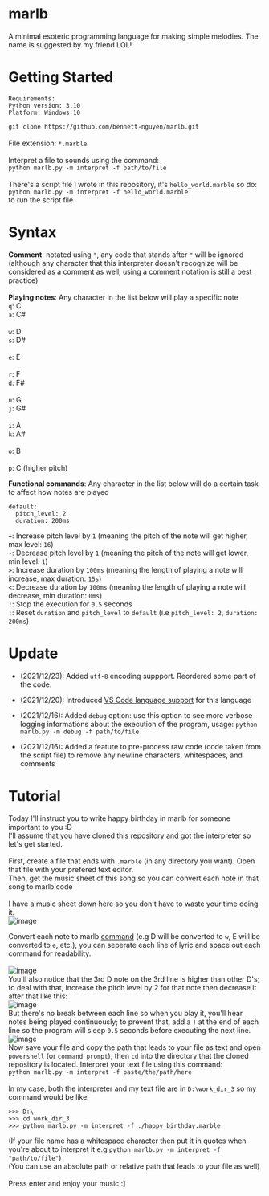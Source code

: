 # marlb
A minimal esoteric programming language for making simple melodies. The name is suggested by my friend LOL!

# Getting Started
```
Requirements:
Python version: 3.10
Platform: Windows 10
```
`git clone https://github.com/bennett-nguyen/marlb.git`
<br>
<br>
File extension: `*.marble`
<br>
<br>
Interpret a file to sounds using the command:
<br>
`python marlb.py -m interpret -f path/to/file`
<br>
<br>
There's a script file I wrote in this repository, it's `hello_world.marble` so do:
<br>
`python marlb.py -m interpret -f hello_world.marble`
<br>to run the script file

# Syntax
**Comment**: notated using `"`, any code that stands after `"` will be ignored (although any character that this interpreter doesn't recognize will be considered as a comment as well, using a comment notation is still a best practice)
<br><br>
**Playing notes**:
Any character in the list below will play a specific note
<br>
`q`: C
<br>
`a`: C#
<br>
<br>
`w`: D
<br>
`s`: D#
<br>
<br>
`e`: E
<br>
<br>
`r`: F
<br>
`d`: F#
<br>
<br>
`u`: G
<br>
`j`: G#
<br>
<br>
`i`: A
<br>
`k`: A#
<br>
<br>
`o`: B
<br>
<br>
`p`: C (higher pitch)

**Functional commands**:
Any character in the list below will do a certain task to affect how notes are played
<br>
```
default:
  pitch_level: 2
  duration: 200ms
```
`+`: Increase pitch level by `1` (meaning the pitch of the note will get higher, max level: `16`)
<br>
`-`: Decrease pitch level by `1` (meaning the pitch of the note will get lower, min level: `1`)
<br>
`>`: Increase duration by `100ms` (meaning the length of playing a note will increase, max duration: `15s`)
<br>
`<`: Decrease duration by `100ms` (meaning the length of playing a note will decrease, min duration: `0ms`)
<br>
`!`: Stop the execution for `0.5` seconds
<br>
`:`: Reset `duration` and `pitch_level` to `default` (i.e `pitch_level: 2`, `duration: 200ms`)
# Update
- (2021/12/23): Added `utf-8` encoding suppport. Reordered some part of the code.

- (2021/12/20): Introduced [VS Code language support](https://github.com/bennett-nguyen/marlb-syntax/tree/master) for this language

- (2021/12/16): Added `debug` option: use this option to see more verbose logging informations about the execution of the program, usage: `python marlb.py -m debug -f path/to/file`
- (2021/12/16): Added a feature to pre-process raw code (code taken from the script file) to remove any newline characters, whitespaces, and comments


# Tutorial
Today I'll instruct you to write happy birthday in marlb for someone important to you :D
<br>
I'll assume that you have cloned this repository and got the interpreter so let's get started.
<br>
<br>
First, create a file that ends with `.marble` (in any directory you want). Open that file with your prefered text editor.
<br>
Then, get the music sheet of this song so you can convert each note in that song to marlb code<br>
<br>
I have a music sheet down here so you don't have to waste your time doing it.
<br>
![image](https://user-images.githubusercontent.com/83117848/146189003-d1b1dac5-d673-43ff-a517-13e5975f21ee.png)

Convert each note to marlb [command](https://github.com/bennett-nguyen/marlb#syntax) (e.g D will be converted to `w`, E will be converted to `e`, etc.), you can seperate each line of lyric and space out each command for readability.
<br>
<br>
![image](https://user-images.githubusercontent.com/83117848/146194381-b44b5e80-d544-4b97-99f6-5cd48bc3c037.png)
<br>
You'll also notice that the 3rd D note on the 3rd line is higher than other D's; to deal with that, increase the pitch level by 2 for that note then decrease it after that like this:
<br>
![image](https://user-images.githubusercontent.com/83117848/146194988-243c9a19-5add-41bb-ba16-bd0c54bfb2da.png)
<br>
But there's no break between each line so when you play it, you'll hear notes being played continuously; to prevent that, add a `!` at the end of each line so the program will sleep `0.5` seconds before executing the next line.
<br>
![image](https://user-images.githubusercontent.com/83117848/146197160-855f5577-ef45-4f87-ae49-e38678258c23.png)
<br>
Now save your file and copy the path that leads to your file as text and open `powershell` (or `command prompt`), then `cd` into the directory that the cloned repository is located. Interpret your text file using this command:
<br>
`python marlb.py -m interpret -f paste/the/path/here`
<br>
<br>
In my case, both the interpreter and my text file are in `D:\work_dir_3` so my command would be like:
<br>
```
>>> D:\
>>> cd work_dir_3
>>> python marlb.py -m interpret -f ./happy_birthday.marble
```
(If your file name has a whitespace character then put it in quotes when you're about to interpret it e.g `python marlb.py -m interpret -f "path/to/file"`)
<br>
(You can use an absolute path or relative path that leads to your file as well)
<br>
<br>
Press enter and enjoy your music :]
